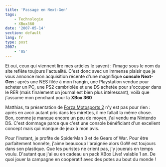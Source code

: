 ```yaml
---
title: 'Passage en Next-Gen'
tags:
    - Technologie
    - XBox360
date: '2007-05-14'
section: default
lang: fr
type: post
2007:
    - '05'
---
```


Et oui, ceux qui viennent lire mes articles le savent&nbsp;: l'image sous le nom du site reflète toujours l'actualité. C'est donc avec un immense plaisir que je vous annonce mon acquisition récente d'une magnifique **console Next-Gen**&nbsp;: après une NES filée à mon frangin, une Playstation vendue pour acheter un PC, une PS2 cambriolée et une DS achetée pour s'occuper dans le RER (mais finalement un journal est bien plus intéressant), voilà que j'assume mon penchant pour la **XBox 360**

Matthias, ta présentation de [Forza Motosports 2](/?s=road+rules) n'y est pas pour rien&nbsp;: après en avoir autant pris dans les mirettes, il me fallait la même chose. Bon, comme je manque encore un peu de moyen, j'ai vendu ma Nintendo DS. C'est dommage parce que c'est une console bénéficiant d'un excellent concept mais qui manque de jeux à mon avis.

Pour l'instant, je profite de SpiderMan 3 et de Gears of War. Pour être parfaitement honnête, j'aime beaucoup l'araignée alors GoW est toujours dans son plastique. Que les puristes ne crient pas, j'y jouerais en temps voulu. D'autant que j'ai eu en cadeau un pack XBox Live! valable 1 an. De quoi jouer la campagne en coopératif avec des potes au bout du monde&nbsp;!
